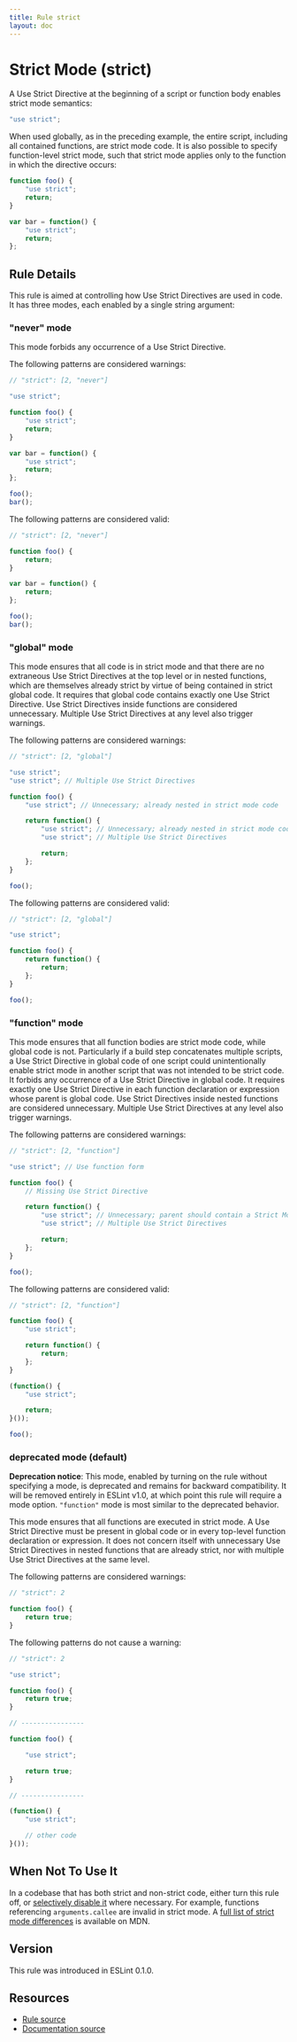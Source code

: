 ```yaml
---
title: Rule strict
layout: doc
---
```

<!-- Note: No pull requests accepted for this file. See README.md in the root directory for details. -->
# Strict Mode (strict)

A Use Strict Directive at the beginning of a script or function body enables strict mode semantics:

```js
"use strict";
```

When used globally, as in the preceding example, the entire script, including all contained functions, are strict mode code. It is also possible to specify function-level strict mode, such that strict mode applies only to the function in which the directive occurs:

```js
function foo() {
    "use strict";
    return;
}

var bar = function() {
    "use strict";
    return;
};
```

## Rule Details

This rule is aimed at controlling how Use Strict Directives are used in code. It has three modes, each enabled by a single string argument:

### "never" mode

This mode forbids any occurrence of a Use Strict Directive.

The following patterns are considered warnings:

```js
// "strict": [2, "never"]

"use strict";

function foo() {
    "use strict";
    return;
}

var bar = function() {
    "use strict";
    return;
};

foo();
bar();
```

The following patterns are considered valid:

```js
// "strict": [2, "never"]

function foo() {
    return;
}

var bar = function() {
    return;
};

foo();
bar();
```

### "global" mode

This mode ensures that all code is in strict mode and that there are no extraneous Use Strict Directives at the top level or in nested functions, which are themselves already strict by virtue of being contained in strict global code. It requires that global code contains exactly one Use Strict Directive. Use Strict Directives inside functions are considered unnecessary. Multiple Use Strict Directives at any level also trigger warnings.

The following patterns are considered warnings:

```js
// "strict": [2, "global"]

"use strict";
"use strict"; // Multiple Use Strict Directives

function foo() {
    "use strict"; // Unnecessary; already nested in strict mode code

    return function() {
        "use strict"; // Unnecessary; already nested in strict mode code
        "use strict"; // Multiple Use Strict Directives

        return;
    };
}

foo();
```

The following patterns are considered valid:

```js
// "strict": [2, "global"]

"use strict";

function foo() {
    return function() {
        return;
    };
}

foo();
```

### "function" mode

This mode ensures that all function bodies are strict mode code, while global code is not. Particularly if a build step concatenates multiple scripts, a Use Strict Directive in global code of one script could unintentionally enable strict mode in another script that was not intended to be strict code. It forbids any occurrence of a Use Strict Directive in global code. It requires exactly one Use Strict Directive in each function declaration or expression whose parent is global code. Use Strict Directives inside nested functions are considered unnecessary. Multiple Use Strict Directives at any level also trigger warnings.

The following patterns are considered warnings:

```js
// "strict": [2, "function"]

"use strict"; // Use function form

function foo() {
    // Missing Use Strict Directive

    return function() {
        "use strict"; // Unnecessary; parent should contain a Strict Mode Directive
        "use strict"; // Multiple Use Strict Directives

        return;
    };
}

foo();
```

The following patterns are considered valid:

```js
// "strict": [2, "function"]

function foo() {
    "use strict";

    return function() {
        return;
    };
}

(function() {
    "use strict";

    return;
}());

foo();
```

### deprecated mode (default)

**Deprecation notice**: This mode, enabled by turning on the rule without specifying a mode, is deprecated and remains for backward compatibility. It will be removed entirely in ESLint v1.0, at which point this rule will require a mode option. `"function"` mode is most similar to the deprecated behavior.

This mode ensures that all functions are executed in strict mode. A Use Strict Directive must be present in global code or in every top-level function declaration or expression. It does not concern itself with unnecessary Use Strict Directives in nested functions that are already strict, nor with multiple Use Strict Directives at the same level.

The following patterns are considered warnings:

```js
// "strict": 2

function foo() {
    return true;
}
```

The following patterns do not cause a warning:

```js
// "strict": 2

"use strict";

function foo() {
    return true;
}

// ----------------

function foo() {

    "use strict";

    return true;
}

// ----------------

(function() {
    "use strict";

    // other code
}());
```

## When Not To Use It

In a codebase that has both strict and non-strict code, either turn this rule off, or [selectively disable it](https://eslint.org/docs/user-guide/configuring) where necessary. For example, functions referencing `arguments.callee` are invalid in strict mode. A [full list of strict mode differences](https://developer.mozilla.org/en-US/docs/Web/JavaScript/Reference/Strict_mode/Transitioning_to_strict_mode#Differences_from_non-strict_to_strict) is available on MDN.

## Version

This rule was introduced in ESLint 0.1.0.

## Resources

* [Rule source](https://github.com/eslint/eslint/tree/master/lib/rules/strict.js)
* [Documentation source](https://github.com/eslint/eslint/tree/master/docs/rules/strict.md)
